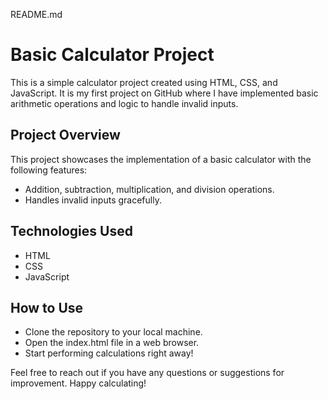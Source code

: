 README.md

# Basic Calculator Project

This is a simple calculator project created using HTML, CSS, and JavaScript. It is my first project on GitHub where I have implemented basic arithmetic operations and logic to handle invalid inputs.

## Project Overview

This project showcases the implementation of a basic calculator with the following features:
- Addition, subtraction, multiplication, and division operations.
- Handles invalid inputs gracefully.

## Technologies Used
- HTML
- CSS
- JavaScript

## How to Use
- Clone the repository to your local machine.
- Open the index.html file in a web browser.
- Start performing calculations right away!

Feel free to reach out if you have any questions or suggestions for improvement. Happy calculating!
